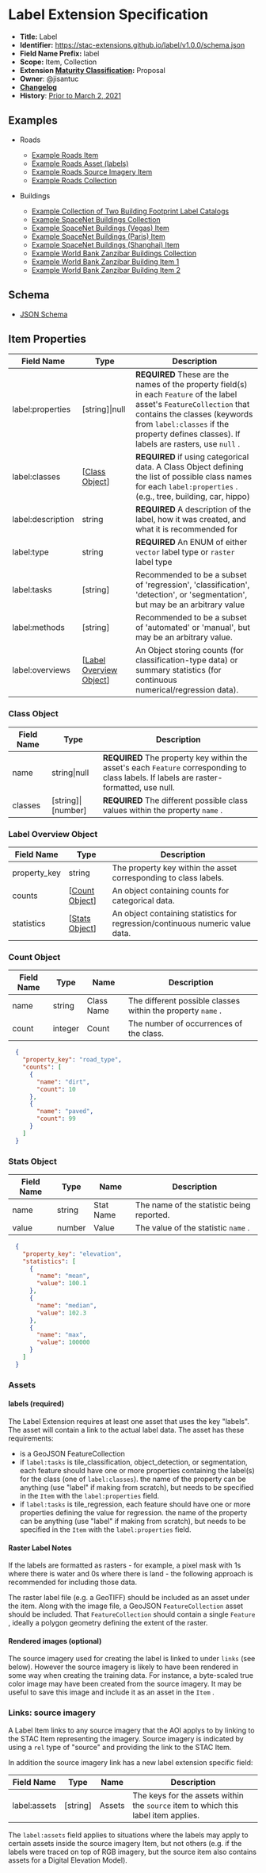 # Label Extension Specification

- **Title:** Label
- **Identifier:** <https://stac-extensions.github.io/label/v1.0.0/schema.json>
- **Field Name Prefix:** label
- **Scope:** Item, Collection
- **Extension [Maturity Classification](https://github.com/radiantearth/stac-spec/tree/master/extensions/README.md#extension-maturity):** Proposal
- **Owner**: @jisantuc
- [**Changelog**](./CHANGELOG.md)
- **History**: [Prior to March 2, 2021](https://github.com/radiantearth/stac-spec/tree/3d19e978e8aec2fb9268dfd31abfe308c4656998/extensions/label)

## Examples

- Roads
  - [Example Roads Item](examples/spacenet-roads/roads_item.json)
  - [Example Roads Asset (labels)](examples/spacenet-roads/spacenetroads_AOI_3_Paris_img101.geojson)
  - [Example Roads Source Imagery Item](examples/spacenet-roads/roads_source.json)
  - [Example Roads Collection](examples/spacenet-roads/roads_collection.json)

- Buildings
  - [Example Collection of Two Building Footprint Label Catalogs](examples/multidataset/catalog.json)
  - [Example SpaceNet Buildings Collection](examples/multidataset/spacenet-buildings/collection.json)
  - [Example SpaceNet Buildings (Vegas) Item](examples/multidataset/spacenet-buildings/AOI_2_Vegas_img2636.json)
  - [Example SpaceNet Buildings (Paris) Item](examples/multidataset/spacenet-buildings/AOI_3_Paris_img1648.json)
  - [Example SpaceNet Buildings (Shanghai) Item](examples/multidataset/spacenet-buildings/AOI_4_Shanghai_img3344.json)
  - [Example World Bank Zanzibar Buildings Collection](examples/multidataset/zanzibar/collection.json)
  - [Example World Bank Zanzibar Building Item 1](examples/multidataset/zanzibar/znz001.json)
  - [Example World Bank Zanzibar Building Item 2](examples/multidataset/zanzibar/znz029.json)

## Schema
- [JSON Schema](json-schema/schema.json)

## Item Properties

| Field Name        | Type                             | Description |
| ----------------- | -------------------------------- | ----------- |
| label:properties  | \[string]\|null                  | **REQUIRED** These are the names of the property field(s) in each `Feature` of the label asset's `FeatureCollection` that contains the  classes (keywords from `label:classes` if the property defines classes). If labels are rasters, use `null` . |
| label:classes     | \[[Class Object](#class-object)] | **REQUIRED** if using categorical data. A Class Object defining the list of possible class names for each `label:properties` . (e.g., tree, building, car, hippo) |
| label:description | string                           | **REQUIRED** A description of the label, how it was created, and what it is recommended for |
| label:type        | string                           | **REQUIRED** An ENUM of either `vector` label type or `raster` label type |
| label:tasks       | \[string]                        | Recommended to be a subset of 'regression', 'classification', 'detection', or 'segmentation', but may be an arbitrary value |
| label:methods     | \[string]                        | Recommended to be a subset of 'automated' or 'manual', but may be an arbitrary value. |
| label:overviews   | \[[Label Overview Object](#label-overview-object)] | An Object storing counts (for classification-type data) or summary statistics (for continuous numerical/regression data). |

### Class Object

| Field Name | Type                 | Description |
| ---------- | -------------------- |----------- |
| name       | string\|null         | **REQUIRED** The property key within the asset's each `Feature` corresponding to class labels. If labels are raster-formatted, use null. |
| classes    | \[string]\|\[number] | **REQUIRED** The different possible class values within the property `name` . |

### Label Overview Object

| Field Name   | Type                             | Description |
| ------------ | -------------------------------- | ----------- |
| property_key | string                           | The property key within the asset corresponding to class labels. |
| counts       | \[[Count Object](#count-object)] | An object containing counts for categorical data. |
| statistics   | \[[Stats Object](#stats-object)] | An object containing statistics for regression/continuous numeric value data. |

### Count Object

| Field Name | Type    | Name       | Description |
| ---------- | ------- | ---------- | ----------- |
| name       | string  | Class Name | The different possible classes within the property `name` . |
| count      | integer | Count      | The number of occurrences of the class. |

``` json
  {
    "property_key": "road_type",
    "counts": [
      {
        "name": "dirt",
        "count": 10
      },
      {
        "name": "paved",
        "count": 99
      }
    ]
  }
```

### Stats Object

| Field Name | Type   | Name      | Description |
| ---------- | ------ | --------- | ----------- |
| name       | string | Stat Name | The name of the statistic being reported. |
| value      | number | Value     | The value of the statistic `name` . |

``` json
  {
    "property_key": "elevation",
    "statistics": [
      {
        "name": "mean",
        "value": 100.1
      },
      {
        "name": "median",
        "value": 102.3
      },
      {
        "name": "max",
        "value": 100000
      }
    ]
  }
```

### Assets

#### labels (required)

The Label Extension requires at least one asset that uses the key "labels".
The asset will contain a link to the actual label data. The asset has these requirements:

- is a GeoJSON FeatureCollection
- if `label:tasks` is tile_classification, object_detection, or segmentation,
  each feature should have one or more properties containing the label(s) for the
  class (one of `label:classes`). the name of the property can be anything
  (use "label" if making from scratch), but needs to be specified in the `Item` with the `label:properties` field.
- if `label:tasks` is tile_regression, each feature should have one or more properties
  defining the value for regression. the name of the property can be anything
  (use "label" if making from scratch), but needs to be specified in the `Item` with the `label:properties` field.

#### Raster Label Notes

If the labels are formatted as rasters - for example, a pixel mask with 1s
where there is water and 0s where there is land - the following approach is recommended for including those data.

The raster label file (e.g. a GeoTIFF) should be included as an asset under the item.
Along with the image file, a GeoJSON `FeatureCollection` asset should be included.
That `FeatureCollection` should contain a single `Feature` , ideally a polygon geometry defining the extent of the raster.

#### Rendered images (optional)

The source imagery used for creating the label is linked to under `links` (see below).
However the source imagery is likely to have been rendered in some way when creating
the training data. For instance, a byte-scaled true color image may have been created
from the source imagery. It may be useful to save this image and include it as an asset in the `Item` .

### Links: source imagery

A Label Item links to any source imagery that the AOI applys to by
linking to the STAC Item representing the imagery. Source imagery is indicated
by using a `rel` type of "source" and providing the link to the STAC Item.

In addition the source imagery link has a new label extension specific field:

| Field Name   | Type      | Name   | Description |
| ------------ | --------- | ------ | ----------- |
| label:assets | \[string] | Assets | The keys for the assets within the `source` item to which this label item applies. |

The `label:assets` field applies to situations where the labels may apply to certain
assets inside the source imagery Item, but not others (e.g. if the labels
were traced on top of RGB imagery, but the source item also contains assets for
a Digital Elevation Model).

